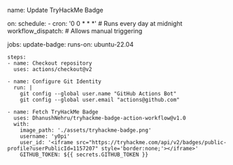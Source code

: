 name: Update TryHackMe Badge

on:
  schedule:
    - cron: '0 0 * * *' # Runs every day at midnight
  workflow_dispatch: # Allows manual triggering

jobs:
  update-badge:
    runs-on: ubuntu-22.04

    steps:
    - name: Checkout repository
      uses: actions/checkout@v2

    - name: Configure Git Identity
      run: |
        git config --global user.name "GitHub Actions Bot"
        git config --global user.email "actions@github.com"

    - name: Fetch TryHackMe Badge
      uses: DhanushNehru/tryhackme-badge-action-workflow@v1.0
      with:
        image_path: './assets/tryhackme-badge.png'
        username: 'y0pi'
        user_id: '<iframe src="https://tryhackme.com/api/v2/badges/public-profile?userPublicId=1157207" style='border:none;'></iframe>'
        GITHUB_TOKEN: ${{ secrets.GITHUB_TOKEN }}
